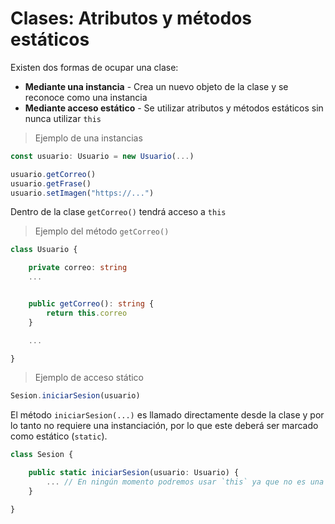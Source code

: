 # Clases: Atributos y métodos estáticos

Existen dos formas de ocupar una clase:

* **Mediante una instancia** - Crea un nuevo objeto de la clase y se reconoce como una instancia
* **Mediante acceso estático** - Se utilizar atributos y métodos estáticos sin nunca utilizar `this`

> Ejemplo de una instancias

```ts
const usuario: Usuario = new Usuario(...)

usuario.getCorreo()
usuario.getFrase()
usuario.setImagen("https://...")
```

Dentro de la clase `getCorreo()` tendrá acceso a `this`

> Ejemplo del método `getCorreo()`

```ts
class Usuario {

    private correo: string
    ...


    public getCorreo(): string {
        return this.correo
    }

    ...

}
```

> Ejemplo de acceso stático

```ts
Sesion.iniciarSesion(usuario)
```

El método `iniciarSesion(...)` es llamado directamente desde la clase y por lo tanto no requiere una instanciación, por lo que este deberá ser marcado como estático (`static`).

```ts
class Sesion {

    public static iniciarSesion(usuario: Usuario) {
        ... // En ningún momento podremos usar `this` ya que no es una instancia
    }

}
```